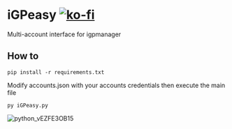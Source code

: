 # iGPeasy [![ko-fi](https://ko-fi.com/img/githubbutton_sm.svg)](https://ko-fi.com/K3K2ND3Y8)
Multi-account interface for igpmanager
## How to
```
pip install -r requirements.txt
```

Modify accounts.json with your accounts credentials then execute the main file
```
py iGPeasy.py
```


![python_vEZFE3OB15](https://github.com/user-attachments/assets/bbc647c9-5b73-46d2-9cad-a628b51639be)
